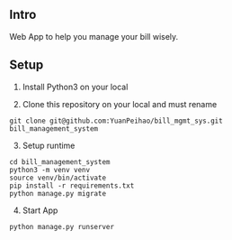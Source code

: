 ## Intro

Web App to help you manage your bill wisely.

## Setup

1. Install Python3 on your local

2. Clone this repository on your local and must rename

``git clone git@github.com:YuanPeihao/bill_mgmt_sys.git bill_management_system``

3. Setup runtime

```
cd bill_management_system
python3 -m venv venv
source venv/bin/activate
pip install -r requirements.txt
python manage.py migrate
```

4. Start App

``python manage.py runserver``


